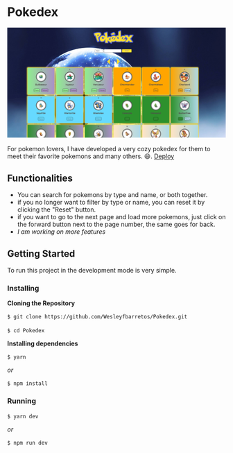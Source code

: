 # Pokedex

![Preview-Screens](https://github.com/Wesleyfbarretos/Pokedex/blob/main/src/images/Dex-print.png)

For pokemon lovers, I have developed a very cozy pokedex for them to meet their favorite pokemons and many others. 😄. [Deploy](https://wfpokedex.vercel.app)

## Functionalities

- You can search for pokemons by type and name, or both together.
- if you no longer want to filter by type or name, you can reset it by clicking the "Reset" button.
- if you want to go to the next page and load more pokemons, just click on the forward button next to the page number, the same goes for back.
- _I am working on more features_

## Getting Started

To run this project in the development mode is very simple.

### Installing

**Cloning the Repository**

```
$ git clone https://github.com/Wesleyfbarretos/Pokedex.git

$ cd Pokedex
```

**Installing dependencies**

```
$ yarn
```

_or_

```
$ npm install
```

### Running

```
$ yarn dev
```

_or_

```
$ npm run dev
```
